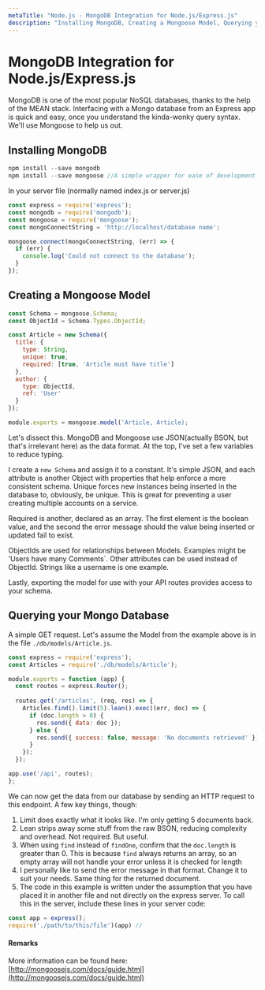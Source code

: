 ```yaml
---
metaTitle: "Node.js - MongoDB Integration for Node.js/Express.js"
description: "Installing MongoDB, Creating a Mongoose Model, Querying your Mongo Database"
---
```


# MongoDB Integration for Node.js/Express.js


MongoDB is one of the most popular NoSQL databases, thanks to the help of the MEAN stack. Interfacing with a Mongo database from an Express app is quick and easy, once you understand the kinda-wonky query syntax. We'll use Mongoose to help us out.



## Installing MongoDB


```js
npm install --save mongodb
npm install --save mongoose //A simple wrapper for ease of development

```

In your server file (normally named  index.js or server.js)

```js
const express = require('express');
const mongodb = require('mongodb');
const mongoose = require('mongoose');
const mongoConnectString = 'http://localhost/database name';

mongoose.connect(mongoConnectString, (err) => {
  if (err) {
    console.log('Could not connect to the database');
  }
});

```



## Creating a Mongoose Model


```js
const Schema = mongoose.Schema;
const ObjectId = Schema.Types.ObjectId;

const Article = new Schema({
  title: {
    type: String,
    unique: true,
    required: [true, 'Article must have title']
  },
  author: {
    type: ObjectId,
    ref: 'User'
  }
});

module.exports = mongoose.model('Article, Article);

```

Let's dissect this. MongoDB and Mongoose use JSON(actually BSON, but that's irrelevant here) as the data format. At the top, I've set a few variables to reduce typing.

I create a `new Schema` and assign it to a constant. It's simple JSON, and each attribute is another Object with properties that help enforce a more consistent schema. Unique forces new instances being inserted in the database to, obviously, be unique. This is great for preventing a user creating multiple accounts on a service.

Required is another, declared as an array. The first element is the boolean value, and the second the error message should the value being inserted or updated fail to exist.

ObjectIds are used for relationships between Models. Examples might be 'Users have many Comments`. Other attributes can be used instead of ObjectId. Strings like a username is one example.

Lastly, exporting the model for use with your API routes provides access to your schema.



## Querying your Mongo Database


A simple GET request. Let's assume the Model from the example above is in the file `./db/models/Article.js`.

```js
const express = require('express');
const Articles = require('./db/models/Article');

module.exports = function (app) {
  const routes = express.Router();
  
  routes.get('/articles', (req, res) => {
    Articles.find().limit(5).lean().exec((err, doc) => {
      if (doc.length > 0) {
        res.send({ data: doc });
      } else {
        res.send({ success: false, message: 'No documents retrieved' });
      }
    });
  });

app.use('/api', routes);
};

```

We can now get the data from our database by sending an HTTP request to this endpoint. A few key things, though:

1. Limit does exactly what it looks like. I'm only getting 5 documents back.
1. Lean strips away some stuff from the raw BSON, reducing complexity and overhead. Not required. But useful.
1. When using `find` instead of `findOne`, confirm that the `doc.length` is greater than 0. This is because `find` always returns an array, so an empty array will not handle your error unless it is checked for length
1. I personally like to send the error message in that format. Change it to suit your needs. Same thing for the returned document.
1. The code in this example is written under the assumption that you have placed it in another file and not directly on the express server. To call this in the server, include these lines in your server code:

```js
const app = express();
require('./path/to/this/file')(app) // 

```



#### Remarks


More information can be found here: [http://mongoosejs.com/docs/guide.html](http://mongoosejs.com/docs/guide.html)

